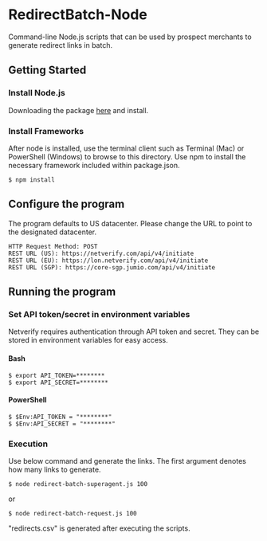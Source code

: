 # RedirectBatch-Node

Command-line Node.js scripts that can be used by prospect merchants to generate redirect links in batch.

## Getting Started

### Install Node.js

Downloading the package [here](https://nodejs.org) and install.

### Install Frameworks

After node is installed, use the terminal client such as Terminal (Mac) or PowerShell (Windows) to browse to this directory. Use npm to install the necessary framework included within package.json.

```
$ npm install
```

## Configure the program

The program defaults to US datacenter. Please change the URL to point to the designated datacenter.

```
HTTP Request Method: POST
REST URL (US): https://netverify.com/api/v4/initiate
REST URL (EU): https://lon.netverify.com/api/v4/initiate
REST URL (SGP): https://core-sgp.jumio.com/api/v4/initiate
```

## Running the program

### Set API token/secret in environment variables

Netverify requires authentication through API token and secret. They can be stored in environment variables for easy access.

#### Bash
```
$ export API_TOKEN=********
$ export API_SECRET=********
```

#### PowerShell
```
$ $Env:API_TOKEN = "********"
$ $Env:API_SECRET = "********"
```

### Execution

Use below command and generate the links. The first argument denotes how many links to generate.

```
$ node redirect-batch-superagent.js 100
```

or

```
$ node redirect-batch-request.js 100
```

"redirects.csv" is generated after executing the scripts.
